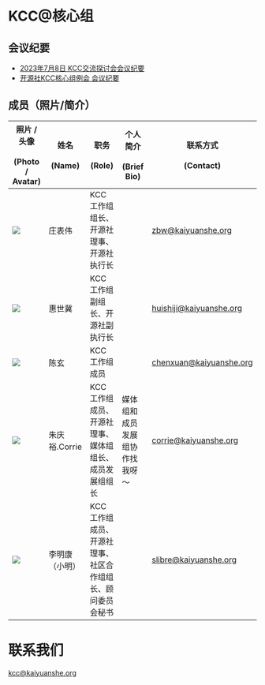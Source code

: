 # KCC@核心组

## 会议纪要

- [2023年7月8日 KCC交流探讨会会议纪要][1]
- [开源社KCC核心组例会 会议纪要][2]

## 成员（照片/简介）

| **照片 / 头像**<br><br>(Photo / Avatar) | **姓名**<br><br>(Name) | **职务**<br><br>(Role) | **个人简介**<br><br>(Brief Bio) | **联系方式**<br><br>(Contact) |
| --- | --- | --- | --- | --- |
| ![](https://kaiyuanshe.cn/api/lark/file/TZKNbT1IDoxhJsx6rbpckHwcnwc) | 庄表伟 | KCC 工作组组长、开源社理事、开源社执行长 |     | zbw@kaiyuanshe.org |
| ![](https://kaiyuanshe.cn/api/lark/file/WktEbLwV4onsSBxjQQucVIYAnud) | 惠世冀 | KCC 工作组副组长、开源社副执行长 |     | huishiji@kaiyuanshe.org |
| ![](https://kaiyuanshe.cn/api/lark/file/Ehw1bKhhxon0Qwx8IXocSXv5nNe) | 陈玄  | KCC 工作组成员 |     | chenxuan@kaiyuanshe.org |
| ![](https://kaiyuanshe.cn/api/lark/file/XbV3bfX0qoxmR0x7vrocdLq7n6d) | 朱庆裕.Corrie | KCC 工作组成员、开源社理事、媒体组组长、成员发展组组长 | 媒体组和成员发展组协作找我呀～ | corrie@kaiyuanshe.org |
| ![](https://kaiyuanshe.cn/api/lark/file/G8JCbdCUho3eqXxewb6c8iunnbb) | 李明康（小明） | KCC 工作组成员、开源社理事、社区合作组组长、顾问委员会秘书 |     | slibre@kaiyuanshe.org |

# 联系我们

kcc@kaiyuanshe.org

[1]: https://kaiyuanshe.feishu.cn/docx/XU8GdtjFuoqiUfxdGjmcbIFUnbg
[2]: https://kaiyuanshe.feishu.cn/docx/YfwCd3a8YoQpWFxEIg3c2BDqnOe
